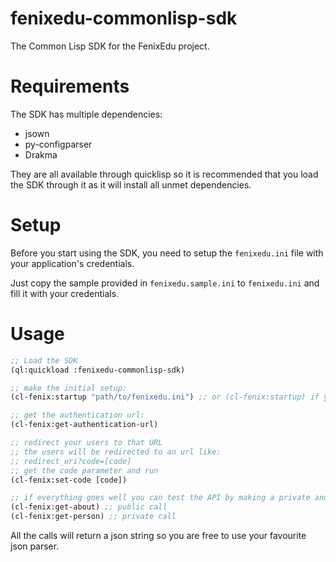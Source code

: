 fenixedu-commonlisp-sdk
=======================

The Common Lisp SDK for the FenixEdu project.

Requirements
============

The SDK has multiple dependencies:

+ jsown
+ py-configparser
+ Drakma

They are all available through quicklisp so it is recommended that you load the SDK through it as it will install all unmet dependencies.

Setup
=====

Before you start using the SDK, you need to setup the ```fenixedu.ini``` file with your application's credentials. 

Just copy the sample provided in ```fenixedu.sample.ini``` to ```fenixedu.ini``` and fill it with your credentials.

Usage
=====

```lisp
;; Load the SDK
(ql:quickload :fenixedu-commonlisp-sdk)

;; make the initial setup:
(cl-fenix:startup "path/to/fenixedu.ini") ;; or (cl-fenix:startup) if you are in the same directory as the ini file.

;; get the authentication url:
(cl-fenix:get-authentication-url)

;; redirect your users to that URL
;; the users will be redirected to an url like: 
;; redirect_uri?code=[code]
;; get the code parameter and run 
(cl-fenix:set-code [code])

;; if everything goes well you can test the API by making a private and a public call
(cl-fenix:get-about) ;; public call
(cl-fenix:get-person) ;; private call
```

All the calls will return a json string so you are free to use your favourite json parser.

